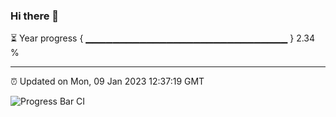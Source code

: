 ### Hi there 👋

⏳ Year progress { ▁▁▁▁▁▁▁▁▁▁▁▁▁▁▁▁▁▁▁▁▁▁▁▁▁▁▁▁▁▁ } 2.34 %

---

⏰ Updated on Mon, 09 Jan 2023 12:37:19 GMT

![Progress Bar CI](https://github.com/ZhaoGui/ZhaoGui/workflows/Progress%20Bar%20CI/badge.svg)
